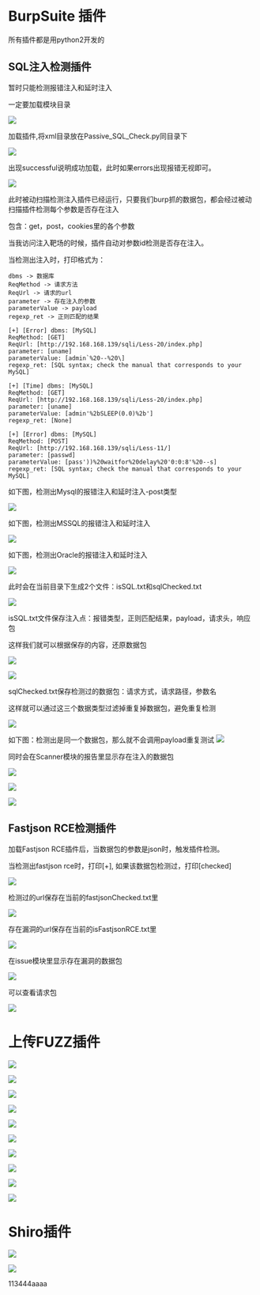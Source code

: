# BurpSuite 插件

所有插件都是用python2开发的

## SQL注入检测插件

暂时只能检测报错注入和延时注入

一定要加载模块目录

![](./imgs/SQL/0.png)

加载插件,将xml目录放在Passive_SQL_Check.py同目录下

![](./imgs/SQL/1.png)

出现successful说明成功加载，此时如果errors出现报错无视即可。

![](./imgs/SQL/2.png)

此时被动扫描检测注入插件已经运行，只要我们burp抓的数据包，都会经过被动扫描插件检测每个参数是否存在注入

包含：get，post，cookies里的各个参数

当我访问注入靶场的时候，插件自动对参数id检测是否存在注入。

当检测出注入时，打印格式为：

```
dbms -> 数据库
ReqMethod -> 请求方法
ReqUrl -> 请求的url
parameter -> 存在注入的参数
parameterValue -> payload
regexp_ret -> 正则匹配的结果
```

```
[+] [Error] dbms: [MySQL]
ReqMethod: [GET]
ReqUrl: [http://192.168.168.139/sqli/Less-20/index.php]
parameter: [uname]
parameterValue: [admin`%20--%20\]
regexp_ret: [SQL syntax; check the manual that corresponds to your MySQL]

[+] [Time] dbms: [MySQL]
ReqMethod: [GET]
ReqUrl: [http://192.168.168.139/sqli/Less-20/index.php]
parameter: [uname]
parameterValue: [admin'%2bSLEEP(0.0)%2b']
regexp_ret: [None]

[+] [Error] dbms: [MySQL]
ReqMethod: [POST]
ReqUrl: [http://192.168.168.139/sqli/Less-11/]
parameter: [passwd]
parameterValue: [pass'))%20waitfor%20delay%20'0:0:8'%20--s]
regexp_ret: [SQL syntax; check the manual that corresponds to your MySQL]
```

如下图，检测出Mysql的报错注入和延时注入-post类型

![](./imgs/SQL/3.png)

如下图，检测出MSSQL的报错注入和延时注入

![](./imgs/SQL/7.png)

如下图，检测出Oracle的报错注入和延时注入

![](./imgs/SQL/9.png)

此时会在当前目录下生成2个文件：isSQL.txt和sqlChecked.txt

![](./imgs/SQL/4.png)

isSQL.txt文件保存注入点：报错类型，正则匹配结果，payload，请求头，响应包

这样我们就可以根据保存的内容，还原数据包

![](./imgs/SQL/5.png)

![](./imgs/SQL/10.png)

sqlChecked.txt保存检测过的数据包：请求方式，请求路径，参数名

这样就可以通过这三个数据类型过滤掉重复掉数据包，避免重复检测

![](./imgs/SQL/6.png)

如下图：检测出是同一个数据包，那么就不会调用payload重复测试
![](./imgs/SQL/8.png)

同时会在Scanner模块的报告里显示存在注入的数据包

![](./imgs/SQL/11.png)

![](./imgs/SQL/12.png)

![](./imgs/SQL/13.png)


## Fastjson RCE检测插件

加载Fastjson RCE插件后，当数据包的参数是json时，触发插件检测。

当检测出fastjson rce时，打印[+], 如果该数据包检测过，打印[checked]

![](./imgs/Fastjson/0.png)

检测过的url保存在当前的fastjsonChecked.txt里

![](./imgs/Fastjson/1.png)

存在漏洞的url保存在当前的isFastjsonRCE.txt里

![](./imgs/Fastjson/2.png)

在issue模块里显示存在漏洞的数据包

![](./imgs/Fastjson/3.png)

可以查看请求包

![](./imgs/Fastjson/4.png)


# 上传FUZZ插件

![](./imgs/Upload/8.png)

![](./imgs/Upload/9.png)

![](./imgs/Upload/10.png)

![](./imgs/Upload/1.png)

![](./imgs/Upload/2.png)

![](./imgs/Upload/3.png)

![](./imgs/Upload/4.png)

![](./imgs/Upload/5.png)

![](./imgs/Upload/6.png)

![](./imgs/Upload/7.png)


# Shiro插件

![](./imgs/Shiro/shiro1.png)

![](./imgs/Shiro/shiro2.png)

113444aaaa